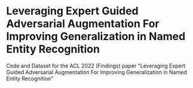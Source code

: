 # Leveraging Expert Guided Adversarial Augmentation For Improving Generalization in Named Entity Recognition
Code and Dataset for the ACL 2022 (Findings) paper "Leveraging Expert Guided Adversarial Augmentation For Improving Generalization in Named Entity Recognition"
